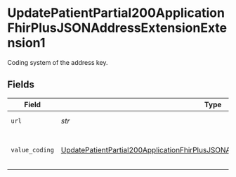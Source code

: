 # UpdatePatientPartial200ApplicationFhirPlusJSONAddressExtensionExtension1

Coding system of the address key.


## Fields

| Field                                                                                                                                                                                                 | Type                                                                                                                                                                                                  | Required                                                                                                                                                                                              | Description                                                                                                                                                                                           |
| ----------------------------------------------------------------------------------------------------------------------------------------------------------------------------------------------------- | ----------------------------------------------------------------------------------------------------------------------------------------------------------------------------------------------------- | ----------------------------------------------------------------------------------------------------------------------------------------------------------------------------------------------------- | ----------------------------------------------------------------------------------------------------------------------------------------------------------------------------------------------------- |
| `url`                                                                                                                                                                                                 | *str*                                                                                                                                                                                                 | :heavy_check_mark:                                                                                                                                                                                    | Always 'type'.                                                                                                                                                                                        |
| `value_coding`                                                                                                                                                                                        | [UpdatePatientPartial200ApplicationFhirPlusJSONAddressExtensionExtension1ValueCoding](../../models/operations/updatepatientpartial200applicationfhirplusjsonaddressextensionextension1valuecoding.md) | :heavy_check_mark:                                                                                                                                                                                    | URL of specification of address key format.                                                                                                                                                           |
